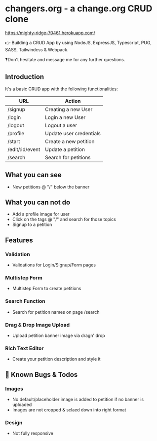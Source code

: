 # changers.org - a change.org CRUD clone
https://mighty-ridge-70461.herokuapp.com/

👉 Building a CRUD App by using NodeJS, ExpressJS, Typescript, PUG, SASS, Tailwindcss & Webpack.

❓Don't hesitate and message me for any further questions.


## Introduction
It's a basic CRUD app with the following functionalities:

| URL   |      Action      | 
|----------|-------------|
| /signup | Creating a new User |
| /login | Login a new User   |
| /logout | Logout a user |
| /profile | Update user credentials |
| /start| Create a new petition |
| /edit/:id/event | Update a petition |
| /search| Search for petitions |
## What you can see
- New petitions @ "/" below the banner
## What you can not do
- Add a profile image for user
- Click on the tags @ "/" and search for those topics
- Signup to a petition


## Features
### Validation
- Validations for Login/Signup/Form pages

### Multistep Form
- Multistep Form to create petitions

### Search Function
- Search for petition names on page /search

### Drag & Drop Image Upload
- Upload petition banner image via dragn' drop

### Rich Text Editor
- Create your petition description and style it


## 🐞 Known Bugs & Todos
### Images
- No default/placeholder image is added to petition if no banner is uploaded
- Images are not cropped & sclaed down into right format

### Design
- Not fully responsive




 
